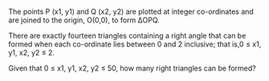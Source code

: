 
The points P (x1, y1) and Q (x2, y2) are plotted at integer co-ordinates and are joined to the origin, O(0,0), to form &#916;OPQ.



There are exactly fourteen triangles containing a right angle that can be formed when each co-ordinate lies between 0 and 2 inclusive; that is,0 &#8804; x1, y1, x2, y2 &#8804; 2.



Given that 0 &#8804; x1, y1, x2, y2 &#8804; 50, how many right triangles can be formed?
